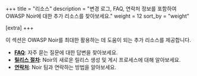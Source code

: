 +++
title = "리소스"
description = "변경 로그, FAQ, 연락처 정보를 포함하여 OWASP Noir에 대한 추가 리소스를 찾아보세요."
weight = 12
sort_by = "weight"

[extra]
+++

이 섹션은 OWASP Noir를 최대한 활용하는 데 도움이 되는 추가 리소스를 제공합니다.

*   **[FAQ](faq/)**: 자주 묻는 질문에 대한 답변을 찾아보세요.
*   **[릴리스 절차](release_procedure/)**: Noir의 새로운 릴리스 생성 및 게시 프로세스에 대해 알아보세요.
*   **[연락처](contact/)**: Noir 팀과 연락하는 방법을 알아보세요.